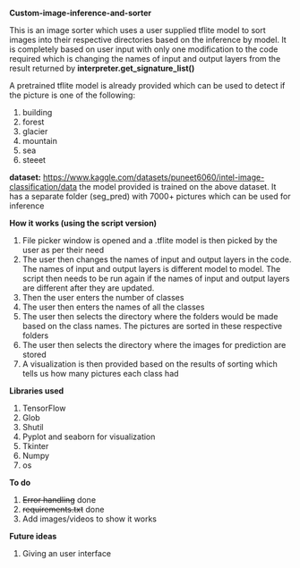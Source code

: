 **Custom-image-inference-and-sorter**

This is an image sorter which uses a user supplied tflite model to sort images into their respective directories based on the inference by model.
It is completely based on user input with only one modification to the code required which is changing the names of input and output layers from the result returned by **interpreter.get_signature_list()**

A pretrained tflite model is already provided which can be used to detect if the picture is one of the following:
1) building
2) forest
3) glacier
4) mountain
5) sea
6) steeet

**dataset:** https://www.kaggle.com/datasets/puneet6060/intel-image-classification/data
the model provided is trained on the above dataset. It has a separate folder (seg_pred) with 7000+ pictures which can be used for inference

**How it works (using the script version)**
1) File picker window is opened and a .tflite model is then picked by the user as per their need
2) The user then changes the names of input and output layers in the code. The names of input and output layers is different model to model. The script then needs to be run again if the names of input and output layers are different after they are updated.
3) Then the user enters the number of classes
4) The user then enters the names of all the classes
5) The user then selects the directory where the folders would be made based on the class names. The pictures are sorted in these respective folders
6) The user then selects the directory where the images for prediction are stored
7) A visualization is then provided based on the results of sorting which tells us how many pictures each class had

**Libraries used**
1) TensorFlow
2) Glob
3) Shutil
4) Pyplot and seaborn for visualization
5) Tkinter
6) Numpy
7) os

**To do**
1) ~~Error handling~~ done
2) ~~requirements.txt~~ done
3) Add images/videos to show it works

**Future ideas**
1) Giving an user interface

